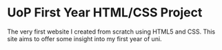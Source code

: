 # UoP First Year HTML/CSS Project
The very first website I created from scratch using HTML5 and CSS. This site aims to offer some insight into my first year of uni.
